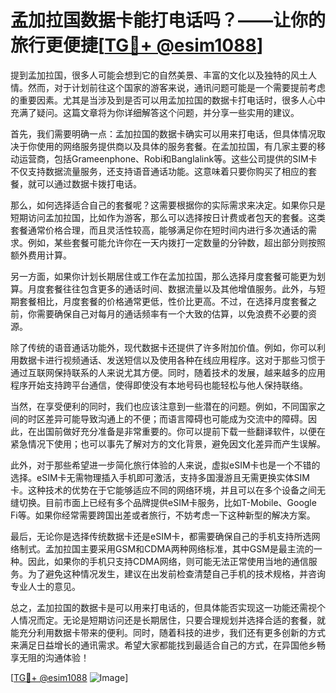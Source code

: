 # 孟加拉国数据卡能打电话吗？——让你的旅行更便捷[[TG💪+ @esim1088](https://t.me/s/esim1088)]

提到孟加拉国，很多人可能会想到它的自然美景、丰富的文化以及独特的风土人情。然而，对于计划前往这个国家的游客来说，通讯问题可能是一个需要提前考虑的重要因素。尤其是当涉及到是否可以用孟加拉国的数据卡打电话时，很多人心中充满了疑问。这篇文章将为你详细解答这个问题，并分享一些实用的建议。

首先，我们需要明确一点：孟加拉国的数据卡确实可以用来打电话，但具体情况取决于你使用的网络服务提供商以及具体的服务套餐。在孟加拉国，有几家主要的移动运营商，包括Grameenphone、Robi和Banglalink等。这些公司提供的SIM卡不仅支持数据流量服务，还支持语音通话功能。这意味着只要你购买了相应的套餐，就可以通过数据卡拨打电话。

那么，如何选择适合自己的套餐呢？这需要根据你的实际需求来决定。如果你只是短期访问孟加拉国，比如作为游客，那么可以选择按日计费或者包天的套餐。这类套餐通常价格合理，而且灵活性较高，能够满足你在短时间内进行多次通话的需求。例如，某些套餐可能允许你在一天内拨打一定数量的分钟数，超出部分则按照额外费用计算。

另一方面，如果你计划长期居住或工作在孟加拉国，那么选择月度套餐可能更为划算。月度套餐往往包含更多的通话时间、数据流量以及其他增值服务。此外，与短期套餐相比，月度套餐的价格通常更低，性价比更高。不过，在选择月度套餐之前，你需要确保自己对每月的通话频率有一个大致的估算，以免浪费不必要的资源。

除了传统的语音通话功能外，现代数据卡还提供了许多附加价值。例如，你可以利用数据卡进行视频通话、发送短信以及使用各种在线应用程序。这对于那些习惯于通过互联网保持联系的人来说尤其方便。同时，随着技术的发展，越来越多的应用程序开始支持跨平台通信，使得即使没有本地号码也能轻松与他人保持联络。

当然，在享受便利的同时，我们也应该注意到一些潜在的问题。例如，不同国家之间的时区差异可能导致沟通上的不便；而语言障碍也可能成为交流中的障碍。因此，在出国前做好充分准备是非常重要的。你可以提前下载一些翻译软件，以便在紧急情况下使用；也可以事先了解对方的文化背景，避免因文化差异而产生误解。

此外，对于那些希望进一步简化旅行体验的人来说，虚拟eSIM卡也是一个不错的选择。eSIM卡无需物理插入手机即可激活，支持多国漫游且无需更换实体SIM卡。这种技术的优势在于它能够适应不同的网络环境，并且可以在多个设备之间无缝切换。目前市面上已经有多个品牌提供eSIM卡服务，比如T-Mobile、Google Fi等。如果你经常需要跨国出差或者旅行，不妨考虑一下这种新型的解决方案。

最后，无论你是选择传统数据卡还是eSIM卡，都需要确保自己的手机支持所选网络制式。孟加拉国主要采用GSM和CDMA两种网络标准，其中GSM是最主流的一种。因此，如果你的手机只支持CDMA网络，则可能无法正常使用当地的通信服务。为了避免这种情况发生，建议在出发前检查清楚自己手机的技术规格，并咨询专业人士的意见。

总之，孟加拉国的数据卡是可以用来打电话的，但具体能否实现这一功能还需视个人情况而定。无论是短期访问还是长期居住，只要合理规划并选择合适的套餐，就能充分利用数据卡带来的便利。同时，随着科技的进步，我们还有更多创新的方式来满足日益增长的通讯需求。希望大家都能找到最适合自己的方式，在异国他乡畅享无阻的沟通体验！

[[TG💪+ @esim1088](https://t.me/s/esim1088) ![Image](https://i.postimg.cc/4NQfJmqS/Snipaste-2025-05-13-00-14-12.png)]